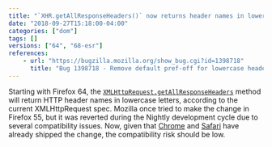 ```yaml
---
title: "`XHR.getAllResponseHeaders()` now returns header names in lowercase"
date: "2018-09-27T15:18:00-04:00"
categories: ["dom"]
tags: []
versions: ["64", "68-esr"]
references:
    - url: "https://bugzilla.mozilla.org/show_bug.cgi?id=1398718"
      title: "Bug 1398718 - Remove default pref-off for lowercase header names in XHR.getAllResponseHeaders()"
---
```

Starting with Firefox 64, the [`XMLHttpRequest.getAllResponseHeaders`](https://developer.mozilla.org/docs/Web/API/XMLHttpRequest/getAllResponseHeaders) method will return HTTP header names in lowercase letters, according to the current XMLHttpRequest spec. Mozilla once tried to make the change in Firefox 55, but it was reverted during the Nightly development cycle due to several compatibility issues. Now, given that [Chrome](https://bugs.chromium.org/p/chromium/issues/detail?id=716994) and [Safari](https://bugs.webkit.org/show_bug.cgi?id=169286) have already shipped the change, the compatibility risk should be low.
